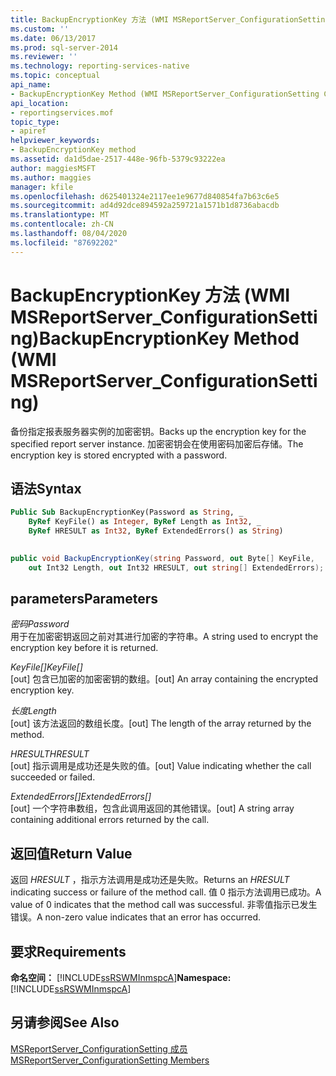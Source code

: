 ```yaml
---
title: BackupEncryptionKey 方法 (WMI MSReportServer_ConfigurationSetting) | Microsoft Docs
ms.custom: ''
ms.date: 06/13/2017
ms.prod: sql-server-2014
ms.reviewer: ''
ms.technology: reporting-services-native
ms.topic: conceptual
api_name:
- BackupEncryptionKey Method (WMI MSReportServer_ConfigurationSetting Class)
api_location:
- reportingservices.mof
topic_type:
- apiref
helpviewer_keywords:
- BackupEncryptionKey method
ms.assetid: da1d5dae-2517-448e-96fb-5379c93222ea
author: maggiesMSFT
ms.author: maggies
manager: kfile
ms.openlocfilehash: d625401324e2117ee1e9677d840854fa7b63c6e5
ms.sourcegitcommit: ad4d92dce894592a259721a1571b1d8736abacdb
ms.translationtype: MT
ms.contentlocale: zh-CN
ms.lasthandoff: 08/04/2020
ms.locfileid: "87692202"
---
```

# <a name="backupencryptionkey-method-wmi-msreportserver_configurationsetting"></a><span data-ttu-id="265f6-102">BackupEncryptionKey 方法 (WMI MSReportServer_ConfigurationSetting)</span><span class="sxs-lookup"><span data-stu-id="265f6-102">BackupEncryptionKey Method (WMI MSReportServer_ConfigurationSetting)</span></span>
  <span data-ttu-id="265f6-103">备份指定报表服务器实例的加密密钥。</span><span class="sxs-lookup"><span data-stu-id="265f6-103">Backs up the encryption key for the specified report server instance.</span></span> <span data-ttu-id="265f6-104">加密密钥会在使用密码加密后存储。</span><span class="sxs-lookup"><span data-stu-id="265f6-104">The encryption key is stored encrypted with a password.</span></span>  
  
## <a name="syntax"></a><span data-ttu-id="265f6-105">语法</span><span class="sxs-lookup"><span data-stu-id="265f6-105">Syntax</span></span>  
  
```vb  
Public Sub BackupEncryptionKey(Password as String, _  
    ByRef KeyFile() as Integer, ByRef Length as Int32, _  
    ByRef HRESULT as Int32, ByRef ExtendedErrors() as String)  
  
```  
  
```csharp  
public void BackupEncryptionKey(string Password, out Byte[] KeyFile,   
    out Int32 Length, out Int32 HRESULT, out string[] ExtendedErrors);  
```  
  
## <a name="parameters"></a><span data-ttu-id="265f6-106">parameters</span><span class="sxs-lookup"><span data-stu-id="265f6-106">Parameters</span></span>  
 <span data-ttu-id="265f6-107">*密码*</span><span class="sxs-lookup"><span data-stu-id="265f6-107">*Password*</span></span>  
 <span data-ttu-id="265f6-108">用于在加密密钥返回之前对其进行加密的字符串。</span><span class="sxs-lookup"><span data-stu-id="265f6-108">A string used to encrypt the encryption key before it is returned.</span></span>  
  
 <span data-ttu-id="265f6-109">*KeyFile[]*</span><span class="sxs-lookup"><span data-stu-id="265f6-109">*KeyFile[]*</span></span>  
 <span data-ttu-id="265f6-110">[out] 包含已加密的加密密钥的数组。</span><span class="sxs-lookup"><span data-stu-id="265f6-110">[out] An array containing the encrypted encryption key.</span></span>  
  
 <span data-ttu-id="265f6-111">*长度*</span><span class="sxs-lookup"><span data-stu-id="265f6-111">*Length*</span></span>  
 <span data-ttu-id="265f6-112">[out] 该方法返回的数组长度。</span><span class="sxs-lookup"><span data-stu-id="265f6-112">[out] The length of the array returned by the method.</span></span>  
  
 <span data-ttu-id="265f6-113">*HRESULT*</span><span class="sxs-lookup"><span data-stu-id="265f6-113">*HRESULT*</span></span>  
 <span data-ttu-id="265f6-114">[out] 指示调用是成功还是失败的值。</span><span class="sxs-lookup"><span data-stu-id="265f6-114">[out] Value indicating whether the call succeeded or failed.</span></span>  
  
 <span data-ttu-id="265f6-115">*ExtendedErrors[]*</span><span class="sxs-lookup"><span data-stu-id="265f6-115">*ExtendedErrors[]*</span></span>  
 <span data-ttu-id="265f6-116">[out] 一个字符串数组，包含此调用返回的其他错误。</span><span class="sxs-lookup"><span data-stu-id="265f6-116">[out] A string array containing additional errors returned by the call.</span></span>  
  
## <a name="return-value"></a><span data-ttu-id="265f6-117">返回值</span><span class="sxs-lookup"><span data-stu-id="265f6-117">Return Value</span></span>  
 <span data-ttu-id="265f6-118">返回 *HRESULT* ，指示方法调用是成功还是失败。</span><span class="sxs-lookup"><span data-stu-id="265f6-118">Returns an *HRESULT* indicating success or failure of the method call.</span></span> <span data-ttu-id="265f6-119">值 0 指示方法调用已成功。</span><span class="sxs-lookup"><span data-stu-id="265f6-119">A value of 0 indicates that the method call was successful.</span></span> <span data-ttu-id="265f6-120">非零值指示已发生错误。</span><span class="sxs-lookup"><span data-stu-id="265f6-120">A non-zero value indicates that an error has occurred.</span></span>  
  
## <a name="requirements"></a><span data-ttu-id="265f6-121">要求</span><span class="sxs-lookup"><span data-stu-id="265f6-121">Requirements</span></span>  
 <span data-ttu-id="265f6-122">**命名空间：** [!INCLUDE[ssRSWMInmspcA](../../includes/ssrswminmspca-md.md)]</span><span class="sxs-lookup"><span data-stu-id="265f6-122">**Namespace:** [!INCLUDE[ssRSWMInmspcA](../../includes/ssrswminmspca-md.md)]</span></span>  
  
## <a name="see-also"></a><span data-ttu-id="265f6-123">另请参阅</span><span class="sxs-lookup"><span data-stu-id="265f6-123">See Also</span></span>  
 [<span data-ttu-id="265f6-124">MSReportServer_ConfigurationSetting 成员</span><span class="sxs-lookup"><span data-stu-id="265f6-124">MSReportServer_ConfigurationSetting Members</span></span>](msreportserver-configurationsetting-members.md)  
  
  
